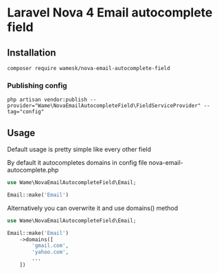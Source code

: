 # Laravel Nova 4 Email autocomplete field

## Installation 
```shell
composer require wamesk/nova-email-autocomplete-field
```

### Publishing config

```shell
php artisan vendor:publish --provider="Wame\NovaEmailAutocompleteField\FieldServiceProvider" --tag="config"
```

## Usage

Default usage is pretty simple like every other field

By default it autocompletes domains in config file nova-email-autocomplete.php

```php
use Wame\NovaEmailAutocompleteField\Email;

Email::make('Email')
```

Alternatively you can overwrite it and use domains() method

```php
use Wame\NovaEmailAutocompleteField\Email;

Email::make('Email')
    ->domains([
        'gmail.com',
        'yahoo.com',
        ...
    ])
```
